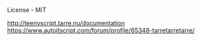 License - MiT

http://teenyscript.tarre.nu/documentation
https://www.autoitscript.com/forum/profile/65348-tarretarretarre/